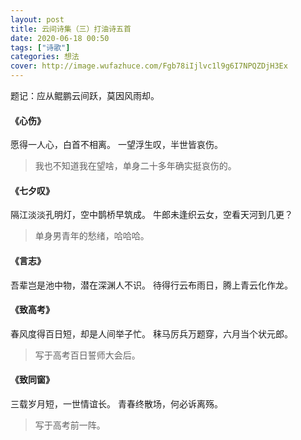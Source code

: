 ```yaml
---
layout: post
title: 云间诗集（三）打油诗五首
date: 2020-06-18 00:50
tags: ["诗歌"]
categories: 想法
cover: http://image.wufazhuce.com/Fgb78iIjlvc1l9g6I7NPQZDjH3Ex
---
```


题记：应从鲲鹏云间跃，莫因风雨却。

#### 《心伤》

愿得一人心，白首不相离。
一望浮生叹，半世皆哀伤。

> 我也不知道我在望啥，单身二十多年确实挺哀伤的。

#### 《七夕叹》

隔江淡淡孔明灯，空中鹊桥早筑成。
牛郎未逢织云女，空看天河到几更？

> 单身男青年的愁绪，哈哈哈。

#### 《言志》

吾辈岂是池中物，潜在深渊人不识。
待得行云布雨日，腾上青云化作龙。

#### 《致高考》

春风度得百日短，却是人间举子忙。
秣马厉兵万题穿，六月当个状元郎。

> 写于高考百日誓师大会后。

#### 《致同窗》

三载岁月短，一世情谊长。
青春终散场，何必诉离殇。

> 写于高考前一阵。
